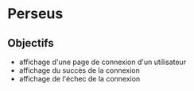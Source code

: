 # Perseus

## Objectifs

 - affichage d'une page de connexion d'un utilisateur
 - affichage du succès de la connexion
 - affichage de l'échec de la connexion
